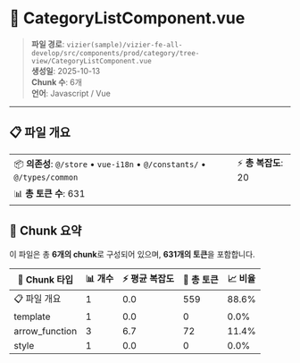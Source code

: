 # 📄 CategoryListComponent.vue

> **파일 경로**: `vizier(sample)/vizier-fe-all-develop/src/components/prod/category/tree-view/CategoryListComponent.vue`  
> **생성일**: 2025-10-13  
> **Chunk 수**: 6개  
> **언어**: Javascript / Vue
---





## 📋 파일 개요

| | |
|--|--|
| 📦 **의존성**: `@/store` • `vue-i18n` • `@/constants/` • `@/types/common` | ⚡ **총 복잡도**: 20 |
| 📊 **총 토큰 수**: 631 |  |






## 🧩 Chunk 요약

이 파일은 총 **6개의 chunk**로 구성되어 있으며, **631개의 토큰**을 포함합니다.

| 🧩 Chunk 타입 | 📊 개수 | ⚡ 평균 복잡도 | 📝 총 토큰 | 📈 비율 |
|---------------|--------|-------------|----------|--------|
| 📋 파일 개요 | 1 | 0.0 | 559 | 88.6% |
| template | 1 | 0.0 | 0 | 0.0% |
| arrow_function | 3 | 6.7 | 72 | 11.4% |
| style | 1 | 0.0 | 0 | 0.0% |

